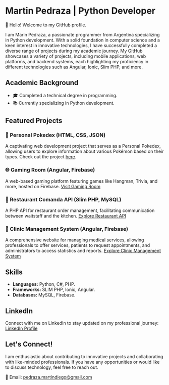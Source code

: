 # Martin Pedraza | Python Developer

👋 Hello! Welcome to my GitHub profile.

I am Marin Pedraza, a passionate programmer from Argentina specializing in Python development. With a solid foundation in computer science and a keen interest in innovative technologies, I have successfully completed a diverse range of projects during my academic journey. My GitHub showcases a variety of projects, including mobile applications, web platforms, and backend systems, each highlighting my proficiency in different technologies such as Angular, Ionic, Slim PHP, and more.

## Academic Background

- 🎓 Completed a technical degree in programming.
- 📚 Currently specializing in Python development.

## Featured Projects

### 🚀 Personal Pokedex (HTML, CSS, JSON)
A captivating web development project that serves as a Personal Pokedex, allowing users to explore information about various Pokémon based on their types. Check out the project [here](https://tame-pink-sheep-gear.cyclic.app/).

### 🌐 Gaming Room (Angular, Firebase)
A web-based gaming platform featuring games like Hangman, Trivia, and more, hosted on Firebase. [Visit Gaming Room](https://gameroom-97620.web.app/home)

### 🍔 Restaurant Comanda API (Slim PHP, MySQL)
A PHP API for restaurant order management, facilitating communication between waitstaff and the kitchen. [Explore Restaurant API](https://github.com/martin-pedraza/TechDiverse/tree/main/slim-php-mysql-deployment)

### 🏥 Clinic Management System (Angular, Firebase)
A comprehensive website for managing medical services, allowing professionals to offer services, patients to request appointments, and administrators to access statistics and reports. [Explore Clinic Management System](https://clinica-b48cb.web.app/)

## Skills

- **Languages:** Python, C#, PHP.
- **Frameworks:** SLIM PHP, Ionic, Angular.
- **Databases:** MySQL, Firebase.

## LinkedIn

Connect with me on LinkedIn to stay updated on my professional journey: [LinkedIn Profile](https://www.linkedin.com/in/pedraza-martindiego/)

## Let's Connect!

I am enthusiastic about contributing to innovative projects and collaborating with like-minded professionals. If you have any opportunities or would like to discuss technology, feel free to reach out.

📧 Email: pedraza.martindiego@gmail.com
<!--🌐 Portfolio: [Your Portfolio Website](your_portfolio_website)-->

